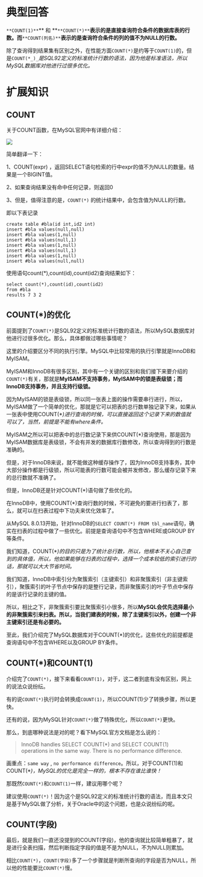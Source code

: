 # 典型回答

`**COUNT(1)**`** 和 **`**COUNT(*)**`**表示的是直接查询符合条件的数据库表的行数。而**`**COUNT(列名)**`**表示的是查询符合条件的列的值不为NULL的行数。**

除了查询得到结果集有区别之外，在性能方面`COUNT(*)`是约等于`COUNT(1)`的，但是`COUNT(*_)_`_是SQL92定义的标准统计行数的语法，因为他是标准语法，所以MySQL数据库对他进行过很多优化。_
# 扩展知识

## COUNT

关于COUNT函数，在MySQL官网中有详细介绍：

![](http://www.hollischuang.com/wp-content/uploads/2019/10/15709530990912.jpg#id=LFKqJ&originHeight=333&originWidth=1184&originalType=binary&ratio=1&rotation=0&showTitle=false&status=done&style=none&title=)

简单翻译一下：

1、COUNT(expr) ，返回SELECT语句检索的行中expr的值不为NULL的数量。结果是一个BIGINT值。

2、如果查询结果没有命中任何记录，则返回0

3、但是，值得注意的是，`COUNT(*)` 的统计结果中，会包含值为NULL的行数。

即以下表记录

```
create table #bla(id int,id2 int)
insert #bla values(null,null)
insert #bla values(1,null)
insert #bla values(null,1)
insert #bla values(1,null)
insert #bla values(null,1)
insert #bla values(1,null)
insert #bla values(null,null)
```

使用语句count(*),count(id),count(id2)查询结果如下：

```
select count(*),count(id),count(id2)
from #bla
results 7 3 2
```

## COUNT(*)的优化

前面提到了`COUNT(*)`是SQL92定义的标准统计行数的语法，所以MySQL数据库对他进行过很多优化。那么，具体都做过哪些事情呢？

这里的介绍要区分不同的执行引擎。MySQL中比较常用的执行引擎就是InnoDB和MyISAM。

MyISAM和InnoDB有很多区别，其中有一个关键的区别和我们接下来要介绍的`COUNT(*)`有关，那就是**MyISAM不支持事务，MyISAM中的锁是表级锁；而InnoDB支持事务，并且支持行级锁。**

因为MyISAM的锁是表级锁，所以同一张表上面的操作需要串行进行，所以，MyISAM做了一个简单的优化，那就是它可以把表的总行数单独记录下来，如果从一张表中使用COUNT(*_)进行查询的时候，可以直接返回这个记录下来的数值就可以了，当然，前提是不能有where条件。_

MyISAM之所以可以把表中的总行数记录下来供COUNT(*)查询使用，那是因为MyISAM数据库是表级锁，不会有并发的数据库行数修改，所以查询得到的行数是准确的。

但是，对于InnoDB来说，就不能做这种缓存操作了，因为InnoDB支持事务，其中大部分操作都是行级锁，所以可能表的行数可能会被并发修改，那么缓存记录下来的总行数就不准确了。

但是，InnoDB还是针对COUNT(*)语句做了些优化的。

在InnoDB中，使用COUNT(*)查询行数的时候，不可避免的要进行扫表了，那么，就可以在扫表过程中下功夫来优化效率了。

从MySQL 8.0.13开始，针对InnoDB的`SELECT COUNT(*) FROM tbl_name`语句，确实在扫表的过程中做了一些优化。前提是查询语句中不包含WHERE或GROUP BY等条件。

我们知道，COUNT(*_)的目的只是为了统计总行数，所以，他根本不关心自己查到的具体值，所以，他如果能够在扫表的过程中，选择一个成本较低的索引进行的话，那就可以大大节省时间。_

我们知道，InnoDB中索引分为聚簇索引（主键索引）和非聚簇索引（非主键索引），聚簇索引的叶子节点中保存的是整行记录，而非聚簇索引的叶子节点中保存的是该行记录的主键的值。

所以，相比之下，非聚簇索引要比聚簇索引小很多，所以**MySQL会优先选择最小的非聚簇索引来扫表。所以，当我们建表的时候，除了主键索引以外，创建一个非主键索引还是有必要的。**

至此，我们介绍完了MySQL数据库对于COUNT(*)的优化，这些优化的前提都是查询语句中不包含WHERE以及GROUP BY条件。

## COUNT(*)和COUNT(1)

介绍完了`COUNT(*)`，接下来看看`COUNT(1)`，对于，这二者到底有没有区别，网上的说法众说纷纭。

有的说`COUNT(*)`执行时会转换成`COUNT(1)`，所以COUNT(1)少了转换步骤，所以更快。

还有的说，因为MySQL针对`COUNT(*)`做了特殊优化，所以`COUNT(*)`更快。

那么，到底哪种说法是对的呢？看下MySQL官方文档是怎么说的：

> InnoDB handles SELECT COUNT(*) and SELECT COUNT(1) operations in the same way. There is no performance difference.


画重点：`same way` , `no performance difference`。所以，对于COUNT(1)和COUNT(*_)，MySQL的优化是完全一样的，根本不存在谁比谁快！_

那既然`COUNT(*)`和`COUNT(1)`一样，建议用哪个呢？

建议使用`COUNT(*)`！因为这个是SQL92定义的标准统计行数的语法，而且本文只是基于MySQL做了分析，关于Oracle中的这个问题，也是众说纷纭的呢。

## COUNT(字段)

最后，就是我们一直还没提到的COUNT(字段)，他的查询就比较简单粗暴了，就是进行全表扫描，然后判断指定字段的值是不是为NULL，不为NULL则累加。

相比`COUNT(*)`，`COUNT(字段)`多了一个步骤就是判断所查询的字段是否为NULL，所以他的性能要比`COUNT(*)`慢。
